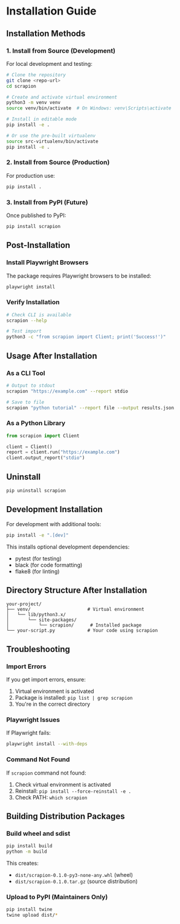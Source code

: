 # Installation Guide

## Installation Methods

### 1. Install from Source (Development)

For local development and testing:

```bash
# Clone the repository
git clone <repo-url>
cd scrapion

# Create and activate virtual environment
python3 -m venv venv
source venv/bin/activate  # On Windows: venv\Scripts\activate

# Install in editable mode
pip install -e .

# Or use the pre-built virtualenv
source src-virtualenv/bin/activate
pip install -e .
```

### 2. Install from Source (Production)

For production use:

```bash
pip install .
```

### 3. Install from PyPI (Future)

Once published to PyPI:

```bash
pip install scrapion
```

## Post-Installation

### Install Playwright Browsers

The package requires Playwright browsers to be installed:

```bash
playwright install
```

### Verify Installation

```bash
# Check CLI is available
scrapion --help

# Test import
python3 -c "from scrapion import Client; print('Success!')"
```

## Usage After Installation

### As a CLI Tool

```bash
# Output to stdout
scrapion "https://example.com" --report stdio

# Save to file
scrapion "python tutorial" --report file --output results.json
```

### As a Python Library

```python
from scrapion import Client

client = Client()
report = client.run("https://example.com")
client.output_report("stdio")
```

## Uninstall

```bash
pip uninstall scrapion
```

## Development Installation

For development with additional tools:

```bash
pip install -e ".[dev]"
```

This installs optional development dependencies:
- pytest (for testing)
- black (for code formatting)
- flake8 (for linting)

## Directory Structure After Installation

```
your-project/
├── venv/                     # Virtual environment
│   └── lib/python3.x/
│       └── site-packages/
│           └── scrapion/      # Installed package
└── your-script.py            # Your code using scrapion
```

## Troubleshooting

### Import Errors

If you get import errors, ensure:
1. Virtual environment is activated
2. Package is installed: `pip list | grep scrapion`
3. You're in the correct directory

### Playwright Issues

If Playwright fails:
```bash
playwright install --with-deps
```

### Command Not Found

If `scrapion` command not found:
1. Check virtual environment is activated
2. Reinstall: `pip install --force-reinstall -e .`
3. Check PATH: `which scrapion`

## Building Distribution Packages

### Build wheel and sdist

```bash
pip install build
python -m build
```

This creates:
- `dist/scrapion-0.1.0-py3-none-any.whl` (wheel)
- `dist/scrapion-0.1.0.tar.gz` (source distribution)

### Upload to PyPI (Maintainers Only)

```bash
pip install twine
twine upload dist/*
```
